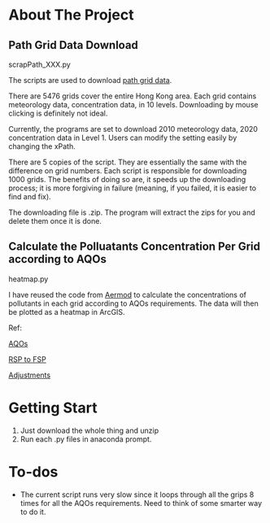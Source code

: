 # About The Project
## Path Grid Data Download
scrapPath_XXX.py

The scripts are used to download [path grid data](https://path.epd.gov.hk/).

There are 5476 grids cover the entire Hong Kong area. Each grid contains meteorology data, concentration data, in 10 levels. Downloading by mouse clicking is definitely not ideal.

Currently, the programs are set to download 2010 meteorology data, 2020 concentration data in Level 1. Users can modify the setting easily by changing the xPath.

There are 5 copies of the script. They are essentially the same with the difference on grid numbers. Each script is responsible for downloading 1000 grids. The benefits of doing so are, it speeds up the downloading process; it is more forgiving in failure (meaning, if you failed, it is easier to find and fix).

The downloading file is .zip. The program will extract the zips for you and delete them once it is done.

## Calculate the Polluatants Concentration Per Grid according to AQOs
heatmap.py

I have reused the code from [Aermod](https://github.com/mottJohn/AERMOD) to calculate the concentrations of pollutants in each grid according to AQOs requirements. The data will then be plotted as a heatmap in ArcGIS.

Ref:

[AQOs](https://www.epd.gov.hk/epd/english/environmentinhk/air/air_quality_objectives/air_quality_objectives.html)

[RSP to FSP](https://www.epd.gov.hk/epd/english/environmentinhk/air/guide_ref/guide_aqa_model_g5.html)

[Adjustments](https://www.epd.gov.hk/epd/english/environmentinhk/air/guide_ref/guide_aqa_model_g1.html)


# Getting Start
1. Just download the whole thing and unzip
2. Run each .py files in anaconda prompt.

# To-dos
* The current script runs very slow since it loops through all the grips 8 times for all the AQOs requirements. Need to think of some smarter way to do it.